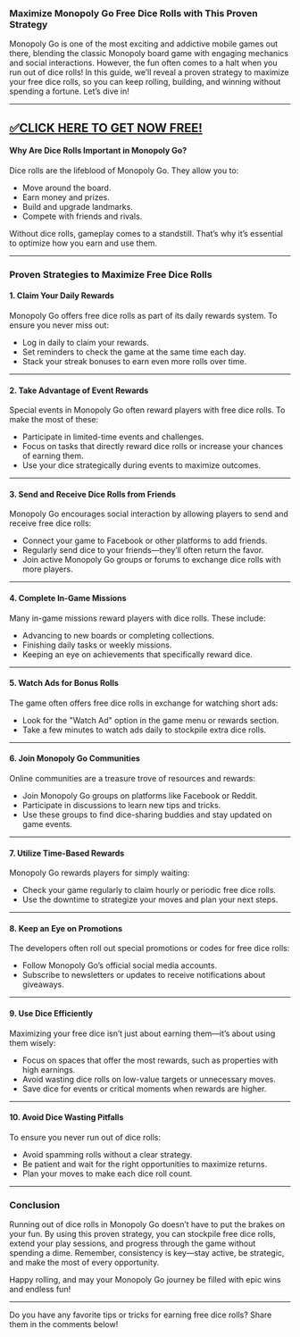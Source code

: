 ### Maximize Monopoly Go Free Dice Rolls with This Proven Strategy

Monopoly Go is one of the most exciting and addictive mobile games out there, blending the classic Monopoly board game with engaging mechanics and social interactions. However, the fun often comes to a halt when you run out of dice rolls! In this guide, we’ll reveal a proven strategy to maximize your free dice rolls, so you can keep rolling, building, and winning without spending a fortune. Let’s dive in!

--------------------------------------------
[✅CLICK HERE TO GET NOW FREE!](https://freeforyou.xyz/monopolygodice/)
--------------------------------------------

#### **Why Are Dice Rolls Important in Monopoly Go?**
Dice rolls are the lifeblood of Monopoly Go. They allow you to:
- Move around the board.
- Earn money and prizes.
- Build and upgrade landmarks.
- Compete with friends and rivals.

Without dice rolls, gameplay comes to a standstill. That’s why it’s essential to optimize how you earn and use them.

---

### **Proven Strategies to Maximize Free Dice Rolls**

#### 1. **Claim Your Daily Rewards**
Monopoly Go offers free dice rolls as part of its daily rewards system. To ensure you never miss out:
- Log in daily to claim your rewards.
- Set reminders to check the game at the same time each day.
- Stack your streak bonuses to earn even more rolls over time.

---

#### 2. **Take Advantage of Event Rewards**
Special events in Monopoly Go often reward players with free dice rolls. To make the most of these:
- Participate in limited-time events and challenges.
- Focus on tasks that directly reward dice rolls or increase your chances of earning them.
- Use your dice strategically during events to maximize outcomes.

---

#### 3. **Send and Receive Dice Rolls from Friends**
Monopoly Go encourages social interaction by allowing players to send and receive free dice rolls:
- Connect your game to Facebook or other platforms to add friends.
- Regularly send dice to your friends—they’ll often return the favor.
- Join active Monopoly Go groups or forums to exchange dice rolls with more players.

---

#### 4. **Complete In-Game Missions**
Many in-game missions reward players with dice rolls. These include:
- Advancing to new boards or completing collections.
- Finishing daily tasks or weekly missions.
- Keeping an eye on achievements that specifically reward dice.

---

#### 5. **Watch Ads for Bonus Rolls**
The game often offers free dice rolls in exchange for watching short ads:
- Look for the "Watch Ad" option in the game menu or rewards section.
- Take a few minutes to watch ads daily to stockpile extra dice rolls.

---

#### 6. **Join Monopoly Go Communities**
Online communities are a treasure trove of resources and rewards:
- Join Monopoly Go groups on platforms like Facebook or Reddit.
- Participate in discussions to learn new tips and tricks.
- Use these groups to find dice-sharing buddies and stay updated on game events.

---

#### 7. **Utilize Time-Based Rewards**
Monopoly Go rewards players for simply waiting:
- Check your game regularly to claim hourly or periodic free dice rolls.
- Use the downtime to strategize your moves and plan your next steps.

---

#### 8. **Keep an Eye on Promotions**
The developers often roll out special promotions or codes for free dice rolls:
- Follow Monopoly Go’s official social media accounts.
- Subscribe to newsletters or updates to receive notifications about giveaways.

---

#### 9. **Use Dice Efficiently**
Maximizing your free dice isn’t just about earning them—it’s about using them wisely:
- Focus on spaces that offer the most rewards, such as properties with high earnings.
- Avoid wasting dice rolls on low-value targets or unnecessary moves.
- Save dice for events or critical moments when rewards are higher.

---

#### 10. **Avoid Dice Wasting Pitfalls**
To ensure you never run out of dice rolls:
- Avoid spamming rolls without a clear strategy.
- Be patient and wait for the right opportunities to maximize returns.
- Plan your moves to make each dice roll count.

---

### **Conclusion**

Running out of dice rolls in Monopoly Go doesn’t have to put the brakes on your fun. By using this proven strategy, you can stockpile free dice rolls, extend your play sessions, and progress through the game without spending a dime. Remember, consistency is key—stay active, be strategic, and make the most of every opportunity.  

Happy rolling, and may your Monopoly Go journey be filled with epic wins and endless fun!  

--- 

Do you have any favorite tips or tricks for earning free dice rolls? Share them in the comments below!
